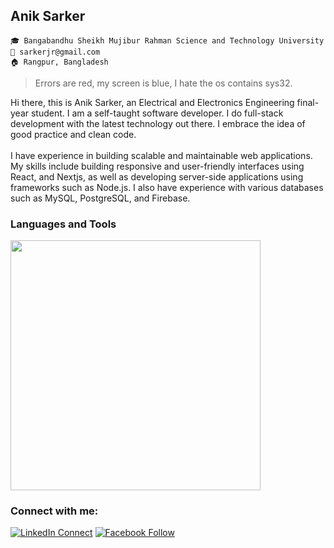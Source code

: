 ## Anik Sarker

`🎓 Bangabandhu Sheikh Mujibur Rahman Science and Technology University`<br/>
`📧 sarkerjr@gmail.com`<br/>
`🏠 Rangpur, Bangladesh`<br/>


> Errors are red, my screen is blue, I hate the os contains sys32.<br/>

Hi there, this is Anik Sarker, an Electrical and Electronics Engineering final-year student. I am a self-taught software developer. I do full-stack development with the latest technology out there. I embrace the idea of good practice and clean code. </br> </br>
I have experience in building scalable and maintainable web applications. My skills include building responsive and user-friendly interfaces using React, and Nextjs, as well as developing server-side applications using frameworks such as Node.js. I also have experience with various databases such as MySQL, PostgreSQL, and Firebase.

### Languages and Tools  
<img width="400" src="https://skillicons.dev/icons?i=js,ts,react,nextjs,nodejs,postgres,prisma,git,bash," />

### Connect with me:
[![LinkedIn Connect](https://img.shields.io/badge/%20-Connect-black?color=14171A&labelColor=212121&logo=linkedin&logoColor=ffffff)](https://www.linkedin.com/in/sarkerjr) 
[![Facebook Follow](https://img.shields.io/badge/%20-Connect-black?color=14171A&labelColor=1976d2&logo=facebook&logoColor=ffffff)](https://www.facebook.com/sarkerjr) 
